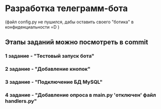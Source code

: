 # Разработка телеграмм-бота
(файл config.py не пушился, дабы оставить своего "ботика" в конфиденциальности =D )

## Этапы заданий можно посмотреть в commit

### 1 задание - "Тестовый запуск бота"

### 2 задание - "Добавление кнопок"

### 3 задание - "Подключение БД MySQL"

### 4 задание - "Добавление опроса в main.py 'отключен' файл handlers.py" 
